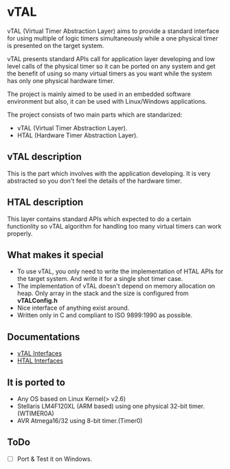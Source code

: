 # vTAL

vTAL (Virtual Timer Abstraction Layer) aims to provide a standard interface for using multiple of logic timers simultaneously while a one physical timer is presented on the target system.

vTAL presents standard APIs call for application layer developing and low level calls of the physical timer so it can be ported on any system and get the benefit of using so many virtual timers as you want while the system has only one physical hardware timer.

The project is mainly aimed to be used in an embedded software environment but also, it can be used with Linux/Windows applications.

The project consists of two main parts which are standarized:

- vTAL (Virtual Timer Abstraction Layer).
- HTAL (Hardware Timer Abstraction Layer).

## vTAL description

This is the part which involves with the application developing. It is very abstracted so you don't feel the details of the hardware timer.

## HTAL description

This layer contains standard APIs which expected to do a certain functionlity so vTAL algorithm for handling too many virtual timers can work properly.

## What makes it special

- To use vTAL, you only need to write the implementation of HTAL APIs for the target system. And write it for a single shot timer case.
- The implementation of vTAL doesn't depend on memory allocation on heap. Only array in the stack and the size is configured from **vTALConfig.h**
- Nice interface of anything exist around.
- Written only in C and compliant to ISO 9899:1990 as possible.

## Documentations

- [vTAL Interfaces](Docs/vTAL.md)
- [HTAL Interfaces](Docs/HTAL.md)

## It is ported to
- Any OS based on Linux Kernel(> v2.6)
- Stellaris LM4F120XL (ARM based) using one physical 32-bit timer. (WTIMER0A)
- AVR Atmega16/32 using 8-bit timer.(Timer0) 

## ToDo

- [ ] Port & Test it on Windows.